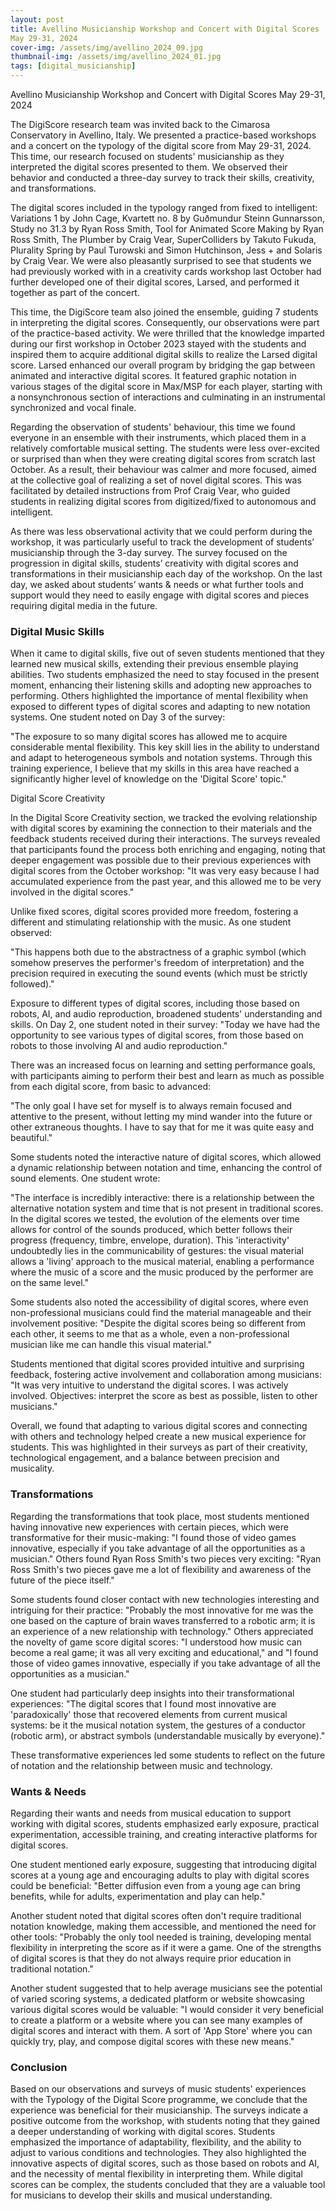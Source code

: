 ```yaml
---
layout: post
title: Avellino Musicianship Workshop and Concert with Digital Scores 
May 29-31, 2024 
cover-img: /assets/img/avellino_2024_09.jpg
thumbnail-img: /assets/img/avellino_2024_01.jpg
tags: [digital_musicianship]
---
```

Avellino Musicianship Workshop and Concert with Digital Scores 
May 29-31, 2024

The DigiScore research team was invited back to the Cimarosa Conservatory in Avellino, Italy. We presented a practice-based workshops and a concert on the typology of the digital score from May 29-31, 2024. This time, our research focused on students' musicianship as they interpreted the digital scores presented to them. We observed their behavior and conducted a three-day survey to track their skills, creativity, and transformations.

The digital scores included in the typology ranged from fixed to intelligent: Variations 1 by John Cage, Kvartett no. 8 by Guðmundur Steinn Gunnarsson, Study no 31.3 by Ryan Ross Smith, Tool for Animated Score Making by Ryan Ross Smith, The Plumber by Craig Vear, SuperColliders by Takuto Fukuda, Plurality Spring by Paul Turowski and Simon Hutchinson, Jess + and Solaris by Craig Vear. We were also pleasantly surprised to see that students we had previously worked with in a creativity cards workshop last October had further developed one of their digital scores, Larsed, and performed it together as part of the concert.

This time, the DigiScore team also joined the ensemble, guiding 7 students in interpreting the digital scores. Consequently, our observations were part of the practice-based activity. We were thrilled that the knowledge imparted during our first workshop in October 2023 stayed with the students and inspired them to acquire additional digital skills to realize the Larsed digital score. Larsed enhanced our overall program by bridging the gap between animated and interactive digital scores. It featured graphic notation in various stages of the digital score in Max/MSP for each player, starting with a nonsynchronous section of interactions and culminating in an instrumental synchronized and vocal finale.

Regarding the observation of students' behaviour, this time we found everyone in an ensemble with their instruments, which placed them in a relatively comfortable musical setting. The students were less over-excited or surprised than when they were creating digital scores from scratch last October. As a result, their behaviour was calmer and more focused, aimed at the collective goal of realizing a set of novel digital scores. This was facilitated by detailed instructions from Prof Craig Vear, who guided students in realizing digital scores from digitized/fixed to autonomous and intelligent.

As there was less observational activity that we could perform during the workshop, it was particularly useful to track the development of students’ musicianship through the 3-day survey. The survey focused on the progression in digital skills, students’ creativity with digital scores and transformations in their musicianship each day of the workshop. On the last day, we asked about students’ wants & needs or what further tools and support would they need to easily engage with digital scores and pieces requiring digital media in the future.

### **Digital Music Skills**

When it came to digital skills, five out of seven students mentioned that they learned new musical skills, extending their previous ensemble playing abilities. Two students emphasized the need to stay focused in the present moment, enhancing their listening skills and adopting new approaches to performing. Others highlighted the importance of mental flexibility when exposed to different types of digital scores and adapting to new notation systems. One student noted on Day 3 of the survey:

"The exposure to so many digital scores has allowed me to acquire considerable mental flexibility. This key skill lies in the ability to understand and adapt to heterogeneous symbols and notation systems. Through this training experience, I believe that my skills in this area have reached a significantly higher level of knowledge on the 'Digital Score' topic."

Digital Score Creativity

In the Digital Score Creativity section, we tracked the evolving relationship with digital scores by examining the connection to their materials and the feedback students received during their interactions. The surveys revealed that participants found the process both enriching and engaging, noting that deeper engagement was possible due to their previous experiences with digital scores from the October workshop: "It was very easy because I had accumulated experience from the past year, and this allowed me to be very involved in the digital scores."

Unlike fixed scores, digital scores provided more freedom, fostering a different and stimulating relationship with the music. As one student observed:

"This happens both due to the abstractness of a graphic symbol (which somehow preserves the performer's freedom of interpretation) and the precision required in executing the sound events (which must be strictly followed)."

Exposure to different types of digital scores, including those based on robots, AI, and audio reproduction, broadened students' understanding and skills. On Day 2, one student noted in their survey: "Today we have had the opportunity to see various types of digital scores, from those based on robots to those involving AI and audio reproduction."

There was an increased focus on learning and setting performance goals, with participants aiming to perform their best and learn as much as possible from each digital score, from basic to advanced:

"The only goal I have set for myself is to always remain focused and attentive to the present, without letting my mind wander into the future or other extraneous thoughts. I have to say that for me it was quite easy and beautiful."

Some students noted the interactive nature of digital scores, which allowed a dynamic relationship between notation and time, enhancing the control of sound elements. One student wrote:

"The interface is incredibly interactive: there is a relationship between the alternative notation system and time that is not present in traditional scores. In the digital scores we tested, the evolution of the elements over time allows for control of the sounds produced, which better follows their progress (frequency, timbre, envelope, duration). This 'interactivity' undoubtedly lies in the communicability of gestures: the visual material allows a 'living' approach to the musical material, enabling a performance where the music of a score and the music produced by the performer are on the same level."

Some students also noted the accessibility of digital scores, where even non-professional musicians could find the material manageable and their involvement positive: "Despite the digital scores being so different from each other, it seems to me that as a whole, even a non-professional musician like me can handle this visual material."

Students mentioned that digital scores provided intuitive and surprising feedback, fostering active involvement and collaboration among musicians: "It was very intuitive to understand the digital scores. I was actively involved. Objectives: interpret the score as best as possible, listen to other musicians."

Overall, we found that adapting to various digital scores and connecting with others and technology helped create a new musical experience for students. This was highlighted in their surveys as part of their creativity, technological engagement, and a balance between precision and musicality.

### **Transformations**

Regarding the transformations that took place, most students mentioned having innovative new experiences with certain pieces, which were transformative for their music-making: "I found those of video games innovative, especially if you take advantage of all the opportunities as a musician." Others found Ryan Ross Smith's two pieces very exciting: "Ryan Ross Smith's two pieces gave me a lot of flexibility and awareness of the future of the piece itself."

Some students found closer contact with new technologies interesting and intriguing for their practice: "Probably the most innovative for me was the one based on the capture of brain waves transferred to a robotic arm; it is an experience of a new relationship with technology." Others appreciated the novelty of game score digital scores: "I understood how music can become a real game; it was all very exciting and educational," and "I found those of video games innovative, especially if you take advantage of all the opportunities as a musician."

One student had particularly deep insights into their transformational experiences: "The digital scores that I found most innovative are 'paradoxically' those that recovered elements from current musical systems: be it the musical notation system, the gestures of a conductor (robotic arm), or abstract symbols (understandable musically by everyone)."

These transformative experiences led some students to reflect on the future of notation and the relationship between music and technology.

### **Wants & Needs**

Regarding their wants and needs from musical education to support working with digital scores, students emphasized early exposure, practical experimentation, accessible training, and creating interactive platforms for digital scores.

One student mentioned early exposure, suggesting that introducing digital scores at a young age and encouraging adults to play with digital scores could be beneficial: "Better diffusion even from a young age can bring benefits, while for adults, experimentation and play can help."

Another student noted that digital scores often don't require traditional notation knowledge, making them accessible, and mentioned the need for other tools: "Probably the only tool needed is training, developing mental flexibility in interpreting the score as if it were a game. One of the strengths of digital scores is that they do not always require prior education in traditional notation."

Another student suggested that to help average musicians see the potential of varied scoring systems, a dedicated platform or website showcasing various digital scores would be valuable: "I would consider it very beneficial to create a platform or a website where you can see many examples of digital scores and interact with them. A sort of 'App Store' where you can quickly try, play, and compose digital scores with these new means."

### **Conclusion**

Based on our observations and surveys of music students' experiences with the Typology of the Digital Score programme, we conclude that the experience was beneficial for their musicianship. The surveys indicate a positive outcome from the workshop, with students noting that they gained a deeper understanding of working with digital scores. Students emphasized the importance of adaptability, flexibility, and the ability to adjust to various conditions and technologies. They also highlighted the innovative aspects of digital scores, such as those based on robots and AI, and the necessity of mental flexibility in interpreting them. While digital scores can be complex, the students concluded that they are a valuable tool for musicians to develop their skills and musical understanding.


